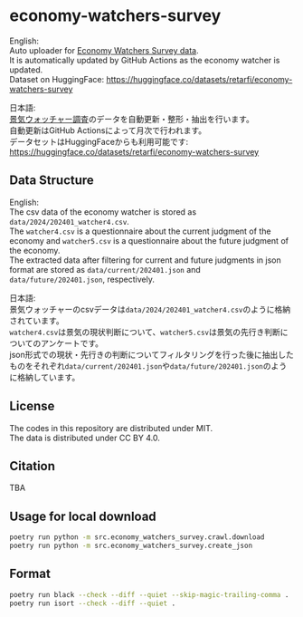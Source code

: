 # economy-watchers-survey
English:  
Auto uploader for [Economy Watchers Survey data](https://www5.cao.go.jp/keizai3/watcher-e/index-e.html).  
It is automatically updated by GitHub Actions as the economy watcher is updated.  
Dataset on HuggingFace: https://huggingface.co/datasets/retarfi/economy-watchers-survey  

日本語:  
[景気ウォッチャー調査](https://www5.cao.go.jp/keizai3/watcher/watcher_menu.html)のデータを自動更新・整形・抽出を行います。  
自動更新はGitHub Actionsによって月次で行われます。  
データセットはHuggingFaceからも利用可能です: https://huggingface.co/datasets/retarfi/economy-watchers-survey  

## Data Structure
English:  
The csv data of the economy watcher is stored as `data/2024/202401_watcher4.csv`.  
The `watcher4.csv` is a questionnaire about the current judgment of the economy and `watcher5.csv` is a questionnaire about the future judgment of the economy.  
The extracted data after filtering for current and future judgments in json format are stored as `data/current/202401.json` and `data/future/202401.json`, respectively.


日本語:  
景気ウォッチャーのcsvデータは`data/2024/202401_watcher4.csv`のように格納されています。  
`watcher4.csv`は景気の現状判断について、`watcher5.csv`は景気の先行き判断についてのアンケートです。  
json形式での現状・先行きの判断についてフィルタリングを行った後に抽出したものをそれぞれ`data/current/202401.json`や`data/future/202401.json`のように格納しています。


## License
The codes in this repository are distributed under MIT.  
The data is distributed under CC BY 4.0.

## Citation
TBA


## Usage for local download
```sh
poetry run python -m src.economy_watchers_survey.crawl.download
poetry run python -m src.economy_watchers_survey.create_json
```

## Format
```sh
poetry run black --check --diff --quiet --skip-magic-trailing-comma .
poetry run isort --check --diff --quiet .
```
